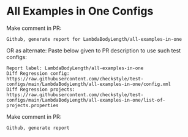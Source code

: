 # All Examples in One Configs
Make comment in PR:
```
Github, generate report for LambdaBodyLength/all-examples-in-one
```
OR as alternate:
Paste below given to PR description to use such test configs:
```
Report label: LambdaBodyLength/all-examples-in-one
Diff Regression config: https://raw.githubusercontent.com/checkstyle/test-configs/main/LambdaBodyLength/all-examples-in-one/config.xml
Diff Regression projects: https://raw.githubusercontent.com/checkstyle/test-configs/main/LambdaBodyLength/all-examples-in-one/list-of-projects.properties
```
Make comment in PR:
```
Github, generate report
```
